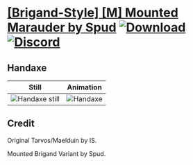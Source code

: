 # [\[Brigand-Style\] \[M\] Mounted Marauder by Spud](./) [![Download](https://img.shields.io/badge/Download--red?style=social&logo=github)](https://minhaskamal.github.io/DownGit/#/home?url=https://github.com/Klokinator/FE-Repo/tree/main/Battle%20Animations%2FInfantry%20-%20(Axe)%20Brigs%2C%20Pirates%2C%20Zerkers%2F%5BBrigand-Style%5D%20%5BM%5D%20Mounted%20Marauder%20by%20Spud%2F4.%20Handaxe) [![Discord](https://img.shields.io/badge/Discord--blue?style=social&logo=discord)](https://discord.gg/C7VNGnyTPA)

## Handaxe

| Still | Animation |
| :---: | :-------: |
| ![Handaxe still](./Handaxe_000.png) | ![Handaxe](./Handaxe.gif) |

## Credit

Original Tarvos/Maelduin by IS.

Mounted Brigand Variant by Spud.
